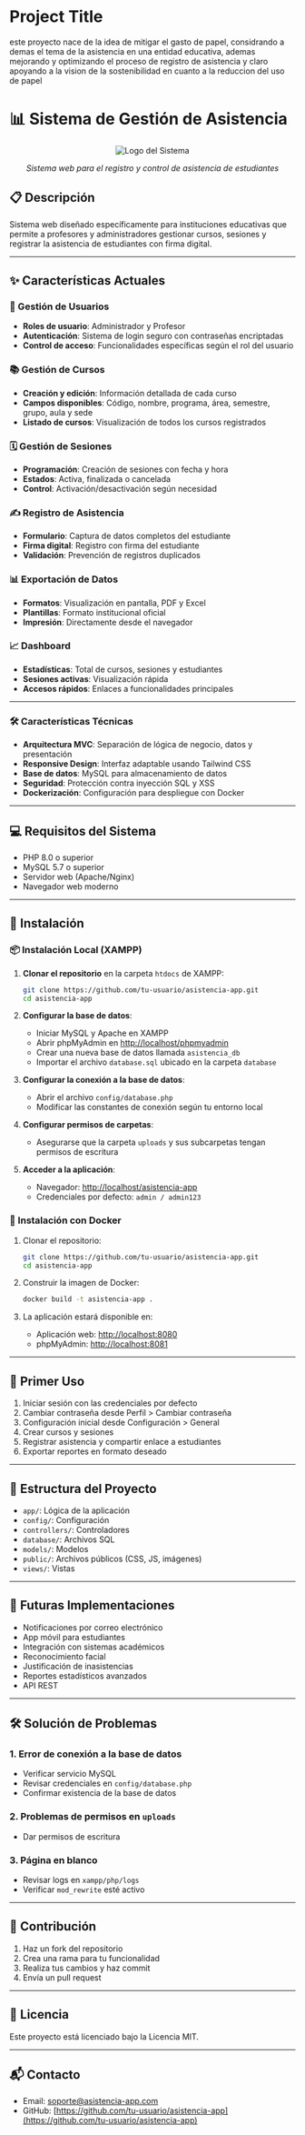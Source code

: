 
# Project Title

este proyecto nace de la idea de mitigar el gasto de papel, considrando a demas el tema de la asistencia en una entidad educativa, ademas mejorando y optimizando el proceso de registro de asistencia y claro apoyando a la vision de la sostenibilidad en cuanto a la reduccion del uso de papel 

# 📊 Sistema de Gestión de Asistencia

<div align="center">

![Logo del Sistema](https://github.com/Jose-Bohorquez/asistencia-app/blob/main/public/assets/img/logo.png)

*Sistema web para el registro y control de asistencia de estudiantes*

</div>

## 📋 Descripción

Sistema web diseñado específicamente para instituciones educativas que permite a profesores y administradores gestionar cursos, sesiones y registrar la asistencia de estudiantes con firma digital.

---

## ✨ Características Actuales

### 👥 Gestión de Usuarios
- **Roles de usuario**: Administrador y Profesor
- **Autenticación**: Sistema de login seguro con contraseñas encriptadas
- **Control de acceso**: Funcionalidades específicas según el rol del usuario

### 📚 Gestión de Cursos
- **Creación y edición**: Información detallada de cada curso
- **Campos disponibles**: Código, nombre, programa, área, semestre, grupo, aula y sede
- **Listado de cursos**: Visualización de todos los cursos registrados

### 🗓️ Gestión de Sesiones
- **Programación**: Creación de sesiones con fecha y hora
- **Estados**: Activa, finalizada o cancelada
- **Control**: Activación/desactivación según necesidad

### ✍️ Registro de Asistencia
- **Formulario**: Captura de datos completos del estudiante
- **Firma digital**: Registro con firma del estudiante
- **Validación**: Prevención de registros duplicados

### 📊 Exportación de Datos
- **Formatos**: Visualización en pantalla, PDF y Excel
- **Plantillas**: Formato institucional oficial
- **Impresión**: Directamente desde el navegador

### 📈 Dashboard
- **Estadísticas**: Total de cursos, sesiones y estudiantes
- **Sesiones activas**: Visualización rápida
- **Accesos rápidos**: Enlaces a funcionalidades principales

---

### 🛠️ Características Técnicas

- **Arquitectura MVC**: Separación de lógica de negocio, datos y presentación
- **Responsive Design**: Interfaz adaptable usando Tailwind CSS
- **Base de datos**: MySQL para almacenamiento de datos
- **Seguridad**: Protección contra inyección SQL y XSS
- **Dockerización**: Configuración para despliegue con Docker

---

## 💻 Requisitos del Sistema

- PHP 8.0 o superior
- MySQL 5.7 o superior
- Servidor web (Apache/Nginx)
- Navegador web moderno

---

## 🚀 Instalación

### 📦 Instalación Local (XAMPP)

1. **Clonar el repositorio** en la carpeta `htdocs` de XAMPP:
   ```bash
   git clone https://github.com/tu-usuario/asistencia-app.git
   cd asistencia-app
   ```

2. **Configurar la base de datos**:
   - Iniciar MySQL y Apache en XAMPP
   - Abrir phpMyAdmin en [http://localhost/phpmyadmin](http://localhost/phpmyadmin)
   - Crear una nueva base de datos llamada `asistencia_db`
   - Importar el archivo `database.sql` ubicado en la carpeta `database`

3. **Configurar la conexión a la base de datos**:
   - Abrir el archivo `config/database.php`
   - Modificar las constantes de conexión según tu entorno local

4. **Configurar permisos de carpetas**:
   - Asegurarse que la carpeta `uploads` y sus subcarpetas tengan permisos de escritura

5. **Acceder a la aplicación**:
   - Navegador: [http://localhost/asistencia-app](http://localhost/asistencia-app)
   - Credenciales por defecto: `admin / admin123`

### 🐳 Instalación con Docker

1. Clonar el repositorio:
   ```bash
   git clone https://github.com/tu-usuario/asistencia-app.git
   cd asistencia-app
   ```

2. Construir la imagen de Docker:
   ```bash
   docker build -t asistencia-app .
   ```

3. La aplicación estará disponible en:
   - Aplicación web: [http://localhost:8080](http://localhost:8080)
   - phpMyAdmin: [http://localhost:8081](http://localhost:8081)

---

## 🧭 Primer Uso

1. Iniciar sesión con las credenciales por defecto
2. Cambiar contraseña desde Perfil > Cambiar contraseña
3. Configuración inicial desde Configuración > General
4. Crear cursos y sesiones
5. Registrar asistencia y compartir enlace a estudiantes
6. Exportar reportes en formato deseado

---

## 📁 Estructura del Proyecto

- `app/`: Lógica de la aplicación
- `config/`: Configuración
- `controllers/`: Controladores
- `database/`: Archivos SQL
- `models/`: Modelos
- `public/`: Archivos públicos (CSS, JS, imágenes)
- `views/`: Vistas

---

## 🧩 Futuras Implementaciones

- Notificaciones por correo electrónico
- App móvil para estudiantes
- Integración con sistemas académicos
- Reconocimiento facial
- Justificación de inasistencias
- Reportes estadísticos avanzados
- API REST

---

## 🛠️ Solución de Problemas

### 1. Error de conexión a la base de datos
- Verificar servicio MySQL
- Revisar credenciales en `config/database.php`
- Confirmar existencia de la base de datos

### 2. Problemas de permisos en `uploads`
- Dar permisos de escritura

### 3. Página en blanco
- Revisar logs en `xampp/php/logs`
- Verificar `mod_rewrite` esté activo

---

## 🤝 Contribución

1. Haz un fork del repositorio
2. Crea una rama para tu funcionalidad
3. Realiza tus cambios y haz commit
4. Envía un pull request

---

## 📜 Licencia

Este proyecto está licenciado bajo la Licencia MIT.

---

## 📬 Contacto

- Email: soporte@asistencia-app.com
- GitHub: [https://github.com/tu-usuario/asistencia-app](https://github.com/tu-usuario/asistencia-app)